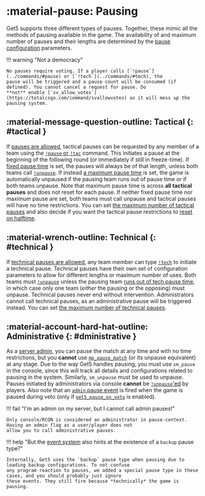 # :material-pause: Pausing

Get5 supports three different types of pauses. Together, these mimic all the methods of pausing available in the game.
The availability of and maximum number of pauses and their lengths are determined by
the [pause configuration](../configuration/#pausing) parameters.

!!! warning "Not a democracy"

    No pauses require voting. If a player calls [`!pause`](../commands/#pause) or [`!tech`](../commands/#tech), the
    pause will be triggered and a pause count will be consumed (if defined). You cannot cancel a request for pause. Do
    **not** enable [`sv_allow_votes`](https://totalcsgo.com/command/svallowvotes) as it will mess up the pausing system.

## :material-message-question-outline: Tactical {: #tactical }

If [pauses are allowed](../configuration/#get5_pausing_enabled), tactical pauses can be requested by any
member of a team using the [`!pause` or `!tac`](../commands/#pause) command.
This initiates a pause at the beginning of the following round (or immediately if still in
freeze-time). If [fixed pause time](../configuration/#get5_fixed_pause_time) is set, the pauses will always be of
that length, unless both teams call [`!unpause`](../commands/#unpause). If instead
[a maximum pause time](../configuration/#get5_max_pause_time) is set, the game is automatically unpaused if the pausing
team runs out of pause time *or* if both teams unpause. Note that maximum pause time is across **all tactical pauses**
and does not reset for each pause. If neither fixed pause time nor maximum pause are set, both teams must call unpause
and tactical pauses will have no time restrictions. You can
set [the maximum number of tactical pauses](../configuration/#get5_max_pauses) and also decide if you want the tactical
pause restrictions to [reset on halftime](../configuration/#get5_reset_pauses_each_half).

## :material-wrench-outline: Technical {: #technical }

If [technical pauses are allowed](../configuration/#get5_allow_technical_pause), any team member can type
[`!tech`](../commands/#tech) to initiate a technical pause. Technical pauses have their own set of configuration
parameters to allow for different lengths or maximum number of uses. Both teams must [`!unpause`](../commands/#unpause)
unless the pausing team [runs out of tech pause time](../configuration/#get5_tech_pause_time), in which case only one
team (*either* the pausing or the opposing) must unpause. Technical pauses never end without intervention.
Administrators
cannot call technical pauses, as an administrative pause will be triggered instead. You can set [the maximum number of
technical pauses](../configuration/#get5_max_tech_pauses).

## :material-account-hard-hat-outline: Administrative {: #dministrative }

As a [server admin](../installation/#administrators), you can pause the match at any time and with no time
restrictions, but you **cannot** use [`mp_pause_match`](https://totalcsgo.com/command/mppausematch) (or its unpause
equivalent) at any stage. Due to the way Get5 handles pausing, you must use `sm_pause` in the console, since this will
track all details and configurations related to pausing in the system. Similarly, `sm_unpause` must be used to unpause.
Pauses initiated by administrators via console **cannot** be [`!unpause`'ed](../commands/#unpause) by players. Also note
that an [`admin` pause event](events_and_forwards.md) is fired when the game is paused during veto (only
if [`get5_pause_on_veto`](../configuration/#get5_pause_on_veto) is enabled).

!!! fail "I'm an admin on my server, but I cannot call admin pauses!"

    Only console/RCON is considered an administrator in pause-context. Having an admin flag as a user/player does not
    allow you to call administrative pauses.

!!! help "But the [event system](events_and_forwards.md) also hints at the existence of a `backup` pause type?"

    Internally, Get5 uses the `backup` pause type when pausing due to loading backup configurations. To not confuse
    any program reaction to pauses, we added a special pause type in these cases, and you should probably just ignore
    these events. They still fire because *technically* the game is pausing.
